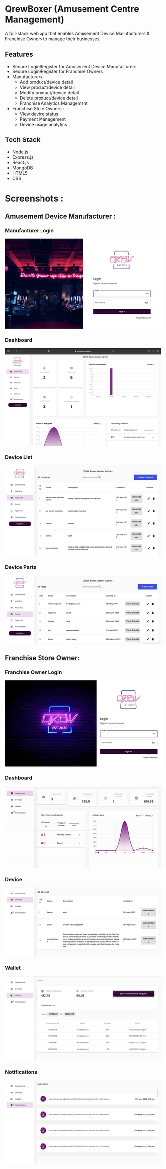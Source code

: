 # QrewBoxer (Amusement Centre Management)

A full-stack web app that enables Amusement Device Manufacturers & Franchise Owners to manage their businesses.

## Features
- Secure Login/Register for Amusement Device Manufacturers 
- Secure Login/Register for Franchise Owners
- Manufacturers :
  - Add product/device detail
  - View product/device detail
  - Modify product/device detail
  - Delete product/device detail
  - Franchise Analytics Management
- Franchise Store Owners :
  - View device status
  - Payment Management
  - Device usage analytics

## Tech Stack
- Node.js
- Express.js
- React.js
- MongoDB
- HTML5 
- CSS 

# Screenshots : 

## Amusement Device Manufacturer : 

### Manufacturer Login

![](/Images/admin%20login.jpg)

### Dashboard 


![](/Images/admin_dashboard.png)


### Device List
![](/Images/device%20list.jpg)

### Device Parts 
![](/Images/devicepartsjpg.jpg)



## Franchise Store Owner:

###  Franchise Owner Login
![](/Images/franchise%20login.jpg)

### Dashboard 
![](/Images/franchise_dashboard.gif)

### Device 
![](/Images/Device_detail.jpg)

### Wallet
![](/Images/Wallet.jpg)

### Notifications 
![](/Images/Notifs.jpg)

